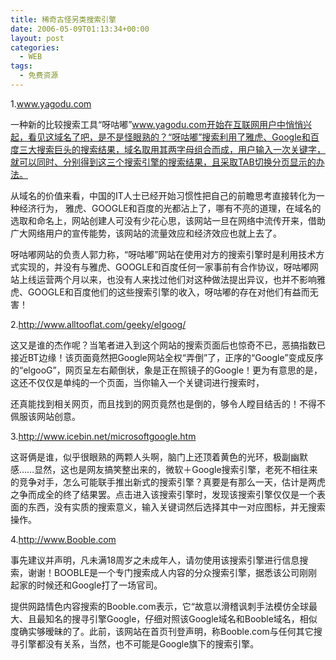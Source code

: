 ```yaml
---
title: 稀奇古怪另类搜索引擎
date: 2006-05-09T01:13:34+00:00
layout: post
categories:
  - WEB
tags:
  - 免费资源
---
```


1.www.yagodu.com

一种新的比较搜索工具“呀咕嘟”www.yagodu.com开始在互联网用户中悄悄兴起，看见这域名了吧，是不是怪眼熟的？“呀咕嘟”搜索利用了雅虎、Google和百度三大搜索巨头的搜索结果，域名取用其两字母组合而成，用户输入一次关键字，就可以同时、分别得到这三个搜索引擎的搜索结果，且采取TAB切换分页显示的办法。

从域名的价值来看，中国的IT人士已经开始习惯性把自己的前瞻思考直接转化为一种经济行为， 雅虎、GOOGLE和百度的光都沾上了，哪有不亮的道理，在域名的选取和命名上，网站创建人可没有少花心思，该网站一旦在网络中流传开来，借助广大网络用户的宣传能势，该网站的流量效应和经济效应也就上去了。

呀咕嘟网站的负责人郭力称，“呀咕嘟”网站在使用对方的搜索引擎时是利用技术方式实现的，并没有与雅虎、GOOGLE和百度任何一家事前有合作协议，呀咕嘟网站上线运营两个月以来，也没有人来找过他们对这种做法提出异议，也并不影响雅虎、GOOGLE和百度他们的这些搜索引擎的收入，呀咕嘟的存在对他们有益而无害！

2.<http://www.alltooflat.com/geeky/elgoog/>

这又是谁的杰作呢？当笔者进入到这个网站的搜索页面后也惊奇不已，恶搞指数已接近BT边缘！该页面竟然把Google网站全权“弄倒”了，正序的“Google”变成反序的“elgooG”，网页呈左右颠倒状，象是正在照镜子的Google！更为有意思的是，这还不仅仅是单纯的一个页面，当你输入一个关键词进行搜索时，

还真能找到相关网页，而且找到的网页竟然也是倒的，够令人瞠目结舌的！不得不佩服该网站创意。

3.<http://www.icebin.net/microsoftgoogle.htm>

这哥俩是谁，似乎很眼熟的两颗人头啊，脑门上还顶着黄色的光环，极副幽默感……显然，这也是网友搞笑整出来的，微软＋Google搜索引擎，老死不相往来的竞争对手，怎么可能联手推出新式的搜索引擎？真要是有那么一天，估计是两虎之争而成全的终了结果罢。点击进入该搜索引擎时，发现该搜索引擎仅仅是一个表面的东西，没有实质的搜索意义，输入关键词然后选择其中一对应图标，并无搜索操作。

4.<http://www.Booble.com>

事先建议并声明，凡未满18周岁之未成年人，请勿使用该搜索引擎进行信息搜索，谢谢！BOOBLE是一个专门搜索成人内容的分众搜索引擎，据悉该公司刚刚起家的时候还和Google打了一场官司。

提供网路情色内容搜索的Booble.com表示，它“故意以滑稽讽刺手法模仿全球最大、且最知名的搜寻引擎Google，仔细对照该Google域名和Booble域名，相似度确实够暧昧的了。此前，该网站在首页刊登声明，称Booble.com与任何其它搜寻引擎都没有关系，当然，也不可能是Google旗下的搜索引擎。